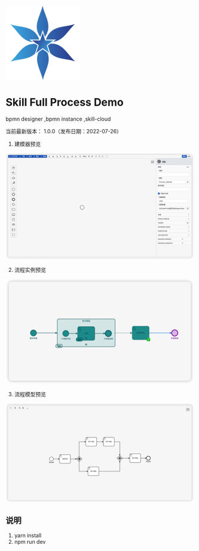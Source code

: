 
<img src="./public/logo.png"  height="200" width="200">

Skill Full Process Demo
===============
bpmn designer ,bpmn instance ,skill-cloud

当前最新版本： 1.0.0（发布日期：2022-07-26）

1. 建模器预览

<img src="./public/demo1.png">

2. 流程实例预览

<img src="./public/demo2.png">

3. 流程模型预览

<img src="./public/demo3.png">

说明
-----------------------------------

1. yarn install
2. npm run dev


